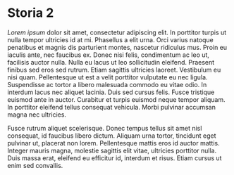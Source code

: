 # Storia 2

*Lorem ipsum* dolor sit amet, consectetur adipiscing elit. In porttitor turpis ut nulla tempor ultricies id at mi. Phasellus a elit urna. Orci varius natoque penatibus et magnis dis parturient montes, nascetur ridiculus mus. Proin eu iaculis ante, nec faucibus ex. Donec nisi felis, condimentum ac leo ut, facilisis auctor nulla. Nulla eu lacus ut leo sollicitudin eleifend. Praesent finibus sed eros sed rutrum. Etiam sagittis ultricies laoreet. Vestibulum eu nisi quam.
Pellentesque ut est a velit porttitor vulputate eu nec ligula. Suspendisse ac tortor a libero malesuada commodo eu vitae odio. In interdum lacus nec aliquet lacinia. Duis sed cursus felis. Fusce tristique euismod ante in auctor. Curabitur et turpis euismod neque tempor aliquam. In porttitor eleifend tellus consequat vehicula. Morbi pulvinar accumsan magna nec ultricies.

Fusce rutrum aliquet scelerisque. Donec tempus tellus sit amet nisl consequat, id faucibus libero dictum. Aliquam urna tortor, tincidunt eget pulvinar ut, placerat non lorem. Pellentesque mattis eros id auctor mattis. Integer mauris magna, molestie sagittis elit vitae, ultricies porttitor nulla. Duis massa erat, eleifend eu efficitur id, interdum et risus. Etiam cursus ut enim sed convallis.
